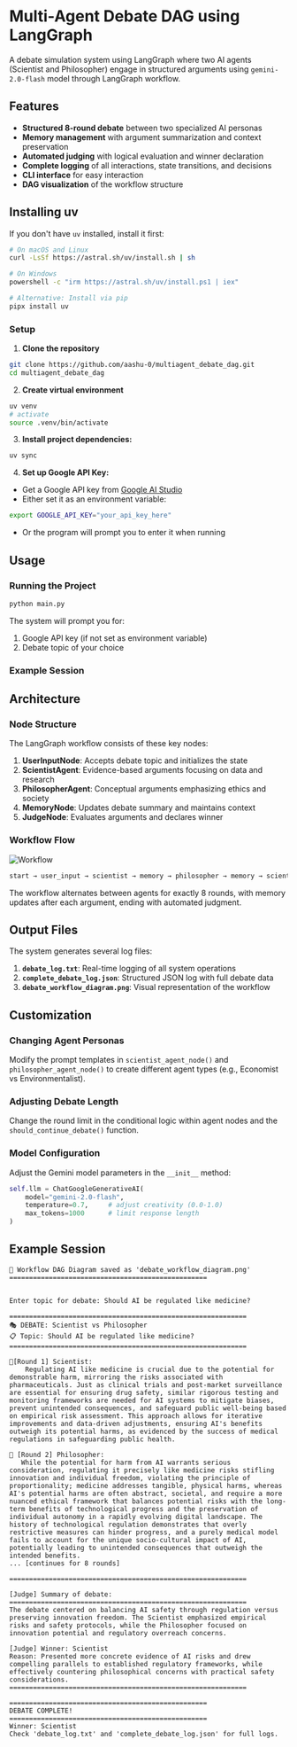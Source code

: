 # Multi-Agent Debate DAG using LangGraph
A debate simulation system using LangGraph where two AI agents (Scientist and Philosopher) engage in structured arguments using `gemini-2.0-flash` model through LangGraph workflow.

## Features

- **Structured 8-round debate** between two specialized AI personas
- **Memory management** with argument summarization and context preservation
- **Automated judging** with logical evaluation and winner declaration
- **Complete logging** of all interactions, state transitions, and decisions
- **CLI interface** for easy interaction
- **DAG visualization** of the workflow structure

## Installing uv

If you don't have `uv` installed, install it first:
```bash
# On macOS and Linux
curl -LsSf https://astral.sh/uv/install.sh | sh

# On Windows
powershell -c "irm https://astral.sh/uv/install.ps1 | iex"

# Alternative: Install via pip
pipx install uv
```
### Setup

1. **Clone the repository**
```bash
git clone https://github.com/aashu-0/multiagent_debate_dag.git
cd multiagent_debate_dag
```

2. **Create virtual environment**
```bash
uv venv
# activate
source .venv/bin/activate
```

3. **Install project dependencies:**
```bash
uv sync
```

4. **Set up Google API Key:**
- Get a Google API key from [Google AI Studio](https://aistudio.google.com/app/apikey)
- Either set it as an environment variable:
 ```bash
 export GOOGLE_API_KEY="your_api_key_here"
 ```
- Or the program will prompt you to enter it when running

## Usage

### Running the Project

```bash
python main.py
```

The system will prompt you for:
1. Google API key (if not set as environment variable)
2. Debate topic of your choice

### Example Session

## Architecture

### Node Structure

The LangGraph workflow consists of these key nodes:

1. **UserInputNode**: Accepts debate topic and initializes the state
2. **ScientistAgent**: Evidence-based arguments focusing on data and research
3. **PhilosopherAgent**: Conceptual arguments emphasizing ethics and society
4. **MemoryNode**: Updates debate summary and maintains context
5. **JudgeNode**: Evaluates arguments and declares winner

### Workflow Flow

![Workflow](debate_workflow.png)

```bash
start → user_input → scientist → memory → philosopher → memory → scientist → memory → ... → judge → end
```
The workflow alternates between agents for exactly 8 rounds, with memory updates after each argument, ending with automated judgment.

## Output Files

The system generates several log files:

1. **`debate_log.txt`**: Real-time logging of all system operations
2. **`complete_debate_log.json`**: Structured JSON log with full debate data
3. **`debate_workflow_diagram.png`**: Visual representation of the workflow


## Customization

### Changing Agent Personas
Modify the prompt templates in `scientist_agent_node()` and `philosopher_agent_node()` to create different agent types (e.g., Economist vs Environmentalist).

### Adjusting Debate Length
Change the round limit in the conditional logic within agent nodes and the `should_continue_debate()` function.

### Model Configuration
Adjust the Gemini model parameters in the `__init__` method:
```python
self.llm = ChatGoogleGenerativeAI(
    model="gemini-2.0-flash",
    temperature=0.7,     # adjust creativity (0.0-1.0)
    max_tokens=1000      # limit response length
)
```
## Example Session
```text
🔄 Workflow DAG Diagram saved as 'debate_workflow_diagram.png'
==================================================


Enter topic for debate: Should AI be regulated like medicine?

============================================================
🎭 DEBATE: Scientist vs Philosopher
📋 Topic: Should AI be regulated like medicine?
============================================================

🔬[Round 1] Scientist:
    Regulating AI like medicine is crucial due to the potential for demonstrable harm, mirroring the risks associated with pharmaceuticals. Just as clinical trials and post-market surveillance are essential for ensuring drug safety, similar rigorous testing and monitoring frameworks are needed for AI systems to mitigate biases, prevent unintended consequences, and safeguard public well-being based on empirical risk assessment. This approach allows for iterative improvements and data-driven adjustments, ensuring AI's benefits outweigh its potential harms, as evidenced by the success of medical regulations in safeguarding public health.

🤔 [Round 2] Philosopher:
   While the potential for harm from AI warrants serious consideration, regulating it precisely like medicine risks stifling innovation and individual freedom, violating the principle of proportionality; medicine addresses tangible, physical harms, whereas AI's potential harms are often abstract, societal, and require a more nuanced ethical framework that balances potential risks with the long-term benefits of technological progress and the preservation of individual autonomy in a rapidly evolving digital landscape. The history of technological regulation demonstrates that overly restrictive measures can hinder progress, and a purely medical model fails to account for the unique socio-cultural impact of AI, potentially leading to unintended consequences that outweigh the intended benefits.
... [continues for 8 rounds]

============================================================

[Judge] Summary of debate:
============================================================
The debate centered on balancing AI safety through regulation versus preserving innovation freedom. The Scientist emphasized empirical risks and safety protocols, while the Philosopher focused on innovation potential and regulatory overreach concerns.

[Judge] Winner: Scientist
Reason: Presented more concrete evidence of AI risks and drew compelling parallels to established regulatory frameworks, while effectively countering philosophical concerns with practical safety considerations.
============================================================

==================================================
DEBATE COMPLETE!
==================================================
Winner: Scientist
Check 'debate_log.txt' and 'complete_debate_log.json' for full logs.
```